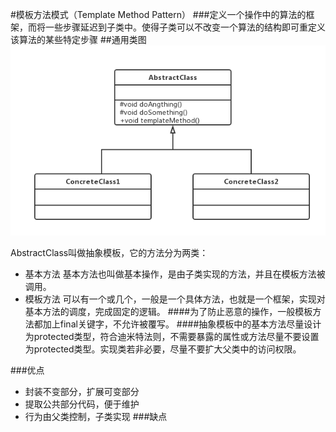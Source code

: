 #模板方法模式（Template Method Pattern）
###定义一个操作中的算法的框架，而将一些步骤延迟到子类中。使得子类可以不改变一个算法的结构即可重定义该算法的某些特定步骤
##通用类图
![avatar](模板方法模式的通用类图.png)

AbstractClass叫做抽象模板，它的方法分为两类：
- 基本方法
基本方法也叫做基本操作，是由子类实现的方法，并且在模板方法被调用。
- 模板方法
可以有一个或几个，一般是一个具体方法，也就是一个框架，实现对基本方法的调度，完成固定的逻辑。
####为了防止恶意的操作，一般模板方法都加上final关键字，不允许被覆写。
####抽象模板中的基本方法尽量设计为protected类型，符合迪米特法则，不需要暴露的属性或方法尽量不要设置为protected类型。实现类若非必要，尽量不要扩大父类中的访问权限。

###优点
- 封装不变部分，扩展可变部分
- 提取公共部分代码，便于维护
- 行为由父类控制，子类实现
###缺点


